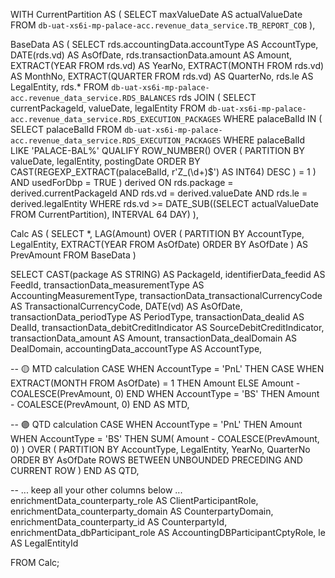 WITH CurrentPartition AS (
  SELECT maxValueDate AS actualValueDate 
  FROM `db-uat-xs6i-mp-palace-acc.revenue_data_service.TB_REPORT_COB`
),

BaseData AS (
  SELECT
    rds.accountingData.accountType AS AccountType,
    DATE(rds.vd) AS AsOfDate,
    rds.transactionData.amount AS Amount,
    EXTRACT(YEAR FROM rds.vd) AS YearNo,
    EXTRACT(MONTH FROM rds.vd) AS MonthNo,
    EXTRACT(QUARTER FROM rds.vd) AS QuarterNo,
    rds.le AS LegalEntity,
    rds.*
  FROM `db-uat-xs6i-mp-palace-acc.revenue_data_service.RDS_BALANCES` rds
  JOIN (
    SELECT currentPackageld, valueDate, legalEntity
    FROM `db-uat-xs6i-mp-palace-acc.revenue_data_service.RDS_EXECUTION_PACKAGES`
    WHERE palaceBalId IN (
      SELECT palaceBalId 
      FROM `db-uat-xs6i-mp-palace-acc.revenue_data_service.RDS_EXECUTION_PACKAGES`
      WHERE palaceBalId LIKE 'PALACE-BAL%'
      QUALIFY ROW_NUMBER() OVER (
        PARTITION BY valueDate, legalEntity, postingDate 
        ORDER BY CAST(REGEXP_EXTRACT(palaceBalId, r'Z_(\d+)$') AS INT64) DESC
      ) = 1
    )
    AND usedForDbp = TRUE
  ) derived
  ON rds.package = derived.currentPackageld
  AND rds.vd = derived.valueDate
  AND rds.le = derived.legalEntity
  WHERE rds.vd >= DATE_SUB((SELECT actualValueDate FROM CurrentPartition), INTERVAL 64 DAY)
),

Calc AS (
  SELECT
    *,
    LAG(Amount) OVER (
      PARTITION BY AccountType, LegalEntity, EXTRACT(YEAR FROM AsOfDate)
      ORDER BY AsOfDate
    ) AS PrevAmount
  FROM BaseData
)

SELECT
  CAST(package AS STRING) AS PackageId,
  identifierData_feedid AS FeedId,
  transactionData_measurementType AS AccountingMeasurementType,
  transactionData_transactionalCurrencyCode AS TransactionalCurrencyCode,
  DATE(vd) AS AsOfDate,
  transactionData_periodType AS PeriodType,
  transactionData_dealid AS DealId,
  transactionData_debitCreditIndicator AS SourceDebitCreditIndicator,
  transactionData_amount AS Amount,
  transactionData_dealDomain AS DealDomain,
  accountingData_accountType AS AccountType,

  -- 🟡 MTD calculation
  CASE 
    WHEN AccountType = 'PnL' THEN
      CASE 
        WHEN EXTRACT(MONTH FROM AsOfDate) = 1 THEN Amount
        ELSE Amount - COALESCE(PrevAmount, 0)
      END
    WHEN AccountType = 'BS' THEN Amount - COALESCE(PrevAmount, 0)
  END AS MTD,

  -- 🟣 QTD calculation
  CASE 
    WHEN AccountType = 'PnL' THEN Amount
    WHEN AccountType = 'BS' THEN
      SUM(
        Amount - COALESCE(PrevAmount, 0)
      ) OVER (
        PARTITION BY AccountType, LegalEntity, YearNo, QuarterNo
        ORDER BY AsOfDate
        ROWS BETWEEN UNBOUNDED PRECEDING AND CURRENT ROW
      )
  END AS QTD,

  -- ... keep all your other columns below ...
  enrichmentData_counterparty_role AS ClientParticipantRole,
  enrichmentData_counterparty_domain AS CounterpartyDomain,
  enrichmentData_counterparty_id AS CounterpartyId,
  enrichmentData_dbParticipant_role AS AccountingDBParticipantCptyRole,
  le AS LegalEntityId

FROM Calc;
